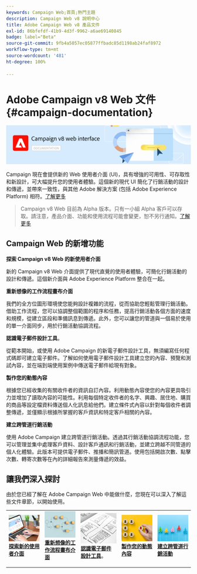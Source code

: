 ```yaml
---
keywords: Campaign Web;首頁;熱門主題
description: Campaign Web v8 說明中心
title: Adobe Campaign Web v8 產品文件
exl-id: 86bfefdf-41b9-4d3f-9962-a6ae69140845
badge: label="Beta"
source-git-commit: 9fb4a5057ec05877ffbadc85d1198ab24faf8972
workflow-type: tm+mt
source-wordcount: '481'
ht-degree: 100%

---
```


# Adobe Campaign v8 Web 文件 {#campaign-documentation}

![](assets/do-not-localize/banner-documentationv8.png)

Campaign 現在會提供新的 Web 使用者介面 (UI)，具有增強的可用性、可存取性和新設計，可大幅提升您的使用者體驗。這個新的現代 UI 簡化了行銷活動的設計和傳遞，並帶來一致性，與其他 Adobe 解決方案 (包括 Adobe Experience Platform) 相符。[了解更多](get-started/get-started.md)

>Campaign v8 Web 目前為 Alpha 版本。只有一小組 Alpha 客戶可以存取。請注意，產品介面、功能和使用流程可能會變更，恕不另行通知。[了解更多](rn/whats-new.md)

## Campaign Web 的新增功能

**探索 Campaign v8 Web 的新使用者介面**

新的 Campaign v8 Web 介面提供了現代直覺的使用者體驗，可簡化行銷活動的設計和傳遞。這個新介面與 Adobe Experience Platform 整合在一起。

**重新想像的工作流程畫布介面**

我們的全方位圖形環境使您能夠設計複雜的流程，從而協助您輕鬆管理行銷活動。借助工作流程，您可以協調整個範圍的程序和任務，提高行銷活動各個方面的速度和規模，從建立區段和準備訊息到傳遞。此外，您可以讓您的管道與一個易於使用的單一介面同步，用於行銷活動協調流程。

**認識電子郵件設計工具**。

從範本開始，或使用 Adob&#x200B;&#x200B;e Campaign 的新電子郵件設計工具，無須編寫任何程式碼即可建立電子郵件。了解如何使用電子郵件設計工具建立您的內容、預覽和測試內容，並在端到端使用案例中傳送電子郵件給現有對象。

**製作您的動態內容** 

根據您已經收集的有關收件者的資訊自訂內容。利用動態內容使您的內容更具吸引力並增加了讀取內容的可能性。利用每個特定收件者的名字、興趣、居住地、購買的商品等設定檔資料傳送個人化訊息給他們。建立條件式內容以針對每個收件者調整傳遞，並僅顯示根據所掌握的客戶資訊和特定客戶相關的內容。

**建立跨管道行銷活動**

使用 Adob&#x200B;&#x200B;e Campaign 建立跨管道行銷活動。透過其行銷活動協調流程功能，您可以管理並集中處理客戶資料、設計客戶通訊和行銷活動，並建立跨越不同管道的個人化體驗。此版本可提供電子郵件、推播和簡訊管道。使用包括開啟次數、點擊次數、轉寄次數等在內的詳細報告來測量傳遞的效益。

## 讓我們深入探討

由於您已經了解在 Adobe Campaign Web 中能做什麼，您現在可以深入了解這些文件章節，以開始使用。

<table style="table-layout:fixed"><tr style="border: 0;">
<td>
<a href="get-started/user-interface.md">
<img alt="新 UI" src="assets/do-not-localize/menu-ui.jpeg">
</a>
<div><a href="get-started/user-interface.md"><strong>探索新的使用者介面</strong>
</div>
<p>
</td>
<td>
<a href="workflows/gs-workflows.md">
<img alt="驗證" src="assets/do-not-localize/menu-workflows.jpeg">
</a>
<div>
<a href="workflows/gs-workflows.md"><strong>重新想像的工作流程畫布介面</strong></a>
</div>
<p>
</td>
<td>
<a href="content/get-started-email-designer.md">
<img alt="不常使用" src="assets/do-not-localize/menu-design.jpg">
</a>
<div>
<a href="content/get-started-email-designer.md"><strong>認識電子郵件設計工具</strong></a>。
</div>
<p></td>
<td>
<a href="personalization/gs-personalization.md">
<img alt="對象" src="assets/do-not-localize/menu-dynamic.jpg">
</a>
<div>
<a href="personalization/gs-personalization.md"><strong>製作您的動態內容</strong></a> 
</div>
<p>
</td>
<td>
<a href="campaigns/gs-campaigns.md">
<img alt="驗證" src="assets/do-not-localize/menu-campaign.jpeg">
</a>
<div>
<a href="campaigns/gs-campaigns.md"><strong>建立跨管道行銷活動</strong></a>
</div>
<p>
</td>
</tr></table>

<!--
<table style="table-layout:fixed">
<tr style="border: 0;"><td width="30%"><a href="get-started/user-interface.md">
<img alt="new UI" src="assets/do-not-localize/menu-ui.jpeg" width="150px">
</a></td><td>Discover Campaign Web new user interface, latest improvements, key capabilities. Learn how to use them to build cross-channel campaigns for your audiences. With its user-friendly features, Campaign helps you streamline personalized cross-channel campaign creation process, drive results, and gain a competitive edge.</td></tr>
<tr style="border: 0;"><td width="30%"><a href="get-started/user-interface.md">
<img alt="new UI" src="assets/do-not-localize/menu-workflows.jpeg" width="150px">
</a></td><td>Our comprehensive graphical canvas makes it easy for you to design processes such as segmentation, campaign execution, and more. With this advanced tool at your fingertips, you can streamline your workflow and elevate your campaigns.</td></tr>
<tr style="border: 0;"><td width="30%"><a href="get-started/user-interface.md">
<img alt="new UI" src="assets/do-not-localize/menu-design.jpg" width="150px">
</a></td><td>Start from a template, or use Adobe Campaign's new Email Designer to create emails without having to write a single line of code. Learn how to use the Email Designer to create your content, preview and test it, and send an email to an existing audience in an end-to-end use case.</td></tr>
<tr style="border: 0;"><td width="30%"><a href="get-started/user-interface.md">
<img alt="new UI" src="assets/do-not-localize/menu-dynamic.jpg" width="150px">
</a></td><td>Create conditional content to define dynamic personalization based on the recipient's profile, automatically replacing text blocks and images when certain conditions are met. This feature can take your campaigns to new heights and deliver highly targeted, personalized experiences to your audience</td></tr>
<tr style="border: 0;"><td width="30%"><a href="get-started/user-interface.md">
<img alt="new UI" src="assets/do-not-localize/menu-campaign.jpeg" width="150px">
</a></td><td>Adobe Campaign capabilities help you manage centralized customer data, design customer communications and campaigns, and create personalized experiences across different channels: Email, Push and SMS.</td></tr>
</table>
-->









